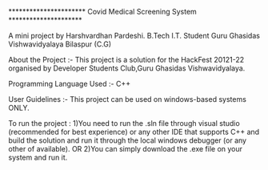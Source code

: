 **********************    Covid Medical Screening System    *********************

A mini project by Harshvardhan Pardeshi.
B.Tech I.T. Student Guru Ghasidas Vishwavidyalaya Bilaspur (C.G)

About the Project :- This project is a solution for the HackFest 20121-22 organised by Developer Students Club,Guru Ghasidas Vishwavidyalaya.

Programming Language Used :- C++
 
User Guidelines :- This project can be used on windows-based systems ONLY.
           
To run the project :
    1)You need to run the .sln file through visual studio (recommended for best experience) or any other IDE that supports C++
      and build the solution and run it through the local windows debugger (or any other of available).
                                                      OR
    2)You can simply download the .exe file on your system and run it.
